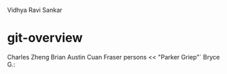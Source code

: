Vidhya Ravi Sankar
# git-overview
Charles Zheng
Brian Austin
Cuan Fraser
persons << "Parker Griep"`
Bryce G.:
